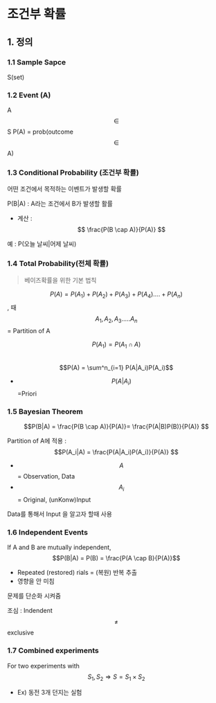 # 조건부 확률 

## 1.  정의 
### 1.1 Sample Sapce
S(set)

### 1.2 Event (A) 
A $$\in$$ S
P(A) = prob(outcome $$\in$$ A)

### 1.3 Conditional Probability (조건부 확률)
어떤 조건에서 목적하는 이벤트가 발생할 확률

P(B|A) : A라는 조건에서 B가 발생할 활률
- 계산 : $$ \frac{P(B \cap A)}{P(A)} $$

예 : P(오늘 날씨|어제 날씨)

### 1.4 Total Probability(전체 확률)
> 베이즈확률을 위한 기본 법칙

$$P(A) = P(A_1)+P(A_2)+P(A_3)+P(A_4)....+P(A_n)$$, 때 $$A_1, A_2, A_3.....A_n$$ = Partition of A

$$P(A_1) = P(A_1 \cap A)$$  
$$P(A) = \sum^n_{i=1} P(A|A_i)P(A_i)$$
- $$P(A|A_i)$$=Priori 

### 1.5 Bayesian Theorem

$$P(B|A) = \frac{P(B \cap A)}{P(A)}= \frac{P(A|B)P(B)}{P(A)} $$

Partition of A에 적용 : $$P(A_i|A) = \frac{P(A|A_i)P(A_i)}{P(A)} $$

- $$A$$ = Observation, Data
- $$A_i$$ = Original, (unKonw)Input

Data를 통해서 Input 을 알고자 할때 사용 

### 1.6 Independent Events 

If A and B are mutually independent, $$P(B|A) = P(B) = \frac{P(A \cap B}{P(A)}$$
- Repeated (restored) rials = (복원) 반복 추출
- 영향을 안 미침 

문제를 단순화 시켜줌 

조심 : Indendent $$\neq $$exclusive

### 1.7 Combined experiments
For two experiments with $$S_1, S_2 \Rightarrow  S = S_1 \times S_2 $$
- Ex) 동전 3개 던지는 실험 